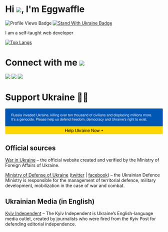 # Hi <img src="https://media.giphy.com/media/m0dmKBkncVETJv2h0S/giphy.gif" width="30" />, I'm Eggwaffle
![Profile Views Badge](https://komarev.com/ghpvc/?username=eggwaffle&style=for-the-badge)
[![Stand With Ukraine Badge](https://img.shields.io/badge/Stand%20Wtih-Ukraine-ffd700?labelColor=0057b7&style=for-the-badge)](https://war.ukraine.ua/) 

I am a self-taught web developer

[![Top Langs](https://github-readme-stats.vercel.app/api/top-langs/?username=eggwaffle&bg_color=555555&text_color=ffffff&title_color=ffffff&border_radius=0)](https://github.com/anuraghazra/github-readme-stats)

# Connect with me <img src="https://media.giphy.com/media/loLcNe8Yi5xWGm6JhI/giphy.gif" width="30" />
<span>
  <a src="https://github.com/eggwaffle">
    <img src="https://cdn.jsdelivr.net/gh/devicons/devicon/icons/github/github-original.svg" width="40" />
  </a>
  <a src="https://devchallenges.io/portfolio/eggwaffle">
    <img src="https://external-content.duckduckgo.com/ip3/devchallenges.io.ico" width="40" />
  </a>
  <a src="https://twitter.com/crispyeggwaffle">
    <img src="https://cdn.jsdelivr.net/gh/devicons/devicon/icons/twitter/twitter-original.svg" width="40" />
  </a>
</span>

# Support Ukraine 💙💛
[![SWUbanner](https://raw.githubusercontent.com/vshymanskyy/StandWithUkraine/main/banner2-direct.svg)](https://vshymanskyy.github.io/StandWithUkraine)
## Official sources
[War in Ukraine](https://war.ukraine.ua/) – the official website created and verified by the Ministry of Foreign Affairs of Ukraine. 

[Ministry of Defense of Ukraine](https://www.mil.gov.ua/en/) ([twitter](https://twitter.com/defenceu) | [facebook](https://www.facebook.com/MinistryofDefence.UA)) – the Ukrainian Defence Ministry is responsible for the management of territorial defence, military development, mobilization in the case of war and combat.

## Ukrainian Media (in English)
[Kyiv Independent](https://kyivindependent.com) – The Kyiv Independent is Ukraine’s English-language media outlet, created by journalists who were fired from the Kyiv Post for defending editorial independence.

<!--
### Hi there 👋
**eggwaffle/eggwaffle** is a ✨ _special_ ✨ repository because its `README.md` (this file) appears on your GitHub profile.

Here are some ideas to get you started:

- 🔭 I’m currently working on ...
- 🌱 I’m currently learning ...
- 👯 I’m looking to collaborate on ...
- 🤔 I’m looking for help with ...
- 💬 Ask me about ...
- 📫 How to reach me: ...
- 😄 Pronouns: ...
- ⚡ Fun fact: ...
-->
